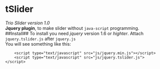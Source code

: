 tSlider
=======
*Trio Slider version 1.0*<br>
**Jquery plugin**, to make slider without ```java-script``` programming.<br>
##Install##
To install you need *jquery* version 1.6 or *highter*. Attach ```jquery.tslider.js``` after ```jquery.js```<br>
You will see something like this:
``` 
    <script type="text/javascript" src="js/jquery.min.js"></script>
    <script type="text/javascript" src="js/jquery.tslider.js"></script>
```
